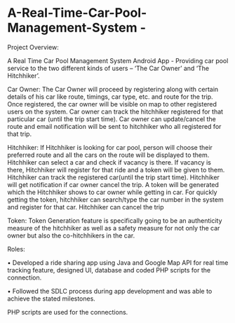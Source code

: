 # A-Real-Time-Car-Pool-Management-System -
Project Overview:

A Real Time Car Pool Management System Android App - Providing car pool service to the two different kinds of users – ‘The Car Owner’ and ‘The Hitchhiker’. 

Car Owner:
The Car Owner will proceed by registering  along with certain details of his car like route, timings, car type, etc. and  route for the trip. 
Once registered, the car owner will be visible on map to other registered users on the system.
Car owner can track the hitchhiker registered for that particular car (until the trip start time).
Car owner can update/cancel the route and email notification will be sent to hitchhiker who all registered for that trip.

Hitchhiker:
If Hitchhiker is looking for car pool, person will choose their preferred route and all the cars on the route will be displayed to them. 
Hitchhiker can select a car and check if vacancy is there. If vacancy is there, Hitchhiker will register for that ride and a token will be given to them. 
Hitchhiker can track the registered  car(until the trip start time).
Hitchhiker will get notification if car owner cancel the trip.
A token will be generated which the Hitchhiker shows to car owner while getting in car.
For quickly getting the token, hitchhiker can search/type the car number in the system and register for that car.
Hitchhiker can cancel the trip

Token:
Token Generation feature is specifically going to be an authenticity measure of the hitchhiker as well as a safety measure for not only the car owner but also the co-hitchhikers in the car.

Roles:

•	Developed a ride sharing app using Java and Google Map API for real time tracking feature, designed UI, database and coded PHP scripts for the connection.

•	Followed the SDLC process during app development and was able to achieve the stated milestones.


PHP scripts are used for the connections.

